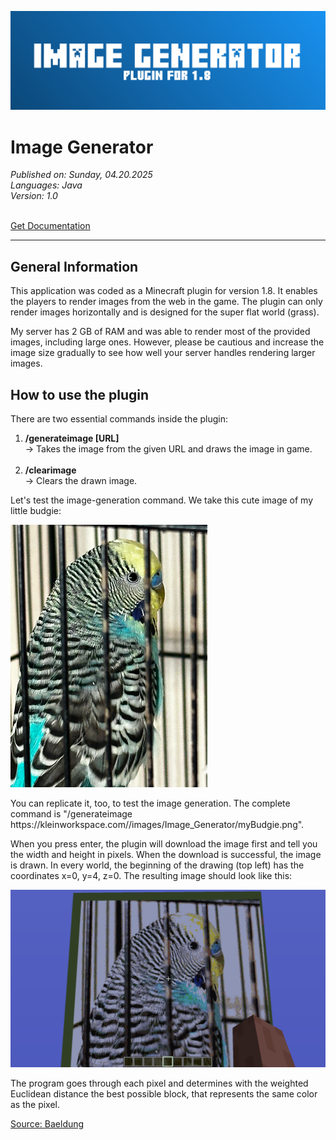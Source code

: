 ![Sample_Image](images/logo.png)

<h1>Image Generator</h1>
<i>Published on: Sunday, 04.20.2025<br></i>
<i>Languages: Java<br></i>
<i>Version: 1.0<br></i>
<br>

[Get Documentation](files/Image_Generator.pdf)

<hr>

## General Information

<p>This application was coded as a Minecraft plugin for version 1.8. It enables the players to render images from the web in the game. The plugin can only render images horizontally and is designed for the super flat world (grass).</p>
<p>My server has 2 GB of RAM and was able to render most of the provided images, including large ones. However, please be cautious and increase the image size gradually to see how well your server handles rendering larger images.</p>

## How to use the plugin

<p>There are two essential commands inside the plugin:</p>
<ol>
<li><b>/generateimage [URL]</b><br>→ Takes the image from the given URL and draws the image in game.</li>
<br>
<li><b>/clearimage</b><br>→ Clears the drawn image.</li>
</ol>
<p>Let's test the image-generation command. We take this cute image of my little budgie:</p>

![Sample_Image](images/myBudgie.png)

<p>You can replicate it, too, to test the image generation. The complete command is "/generateimage https://kleinworkspace.com//images/Image_Generator/myBudgie.png".</p>
          <p>When you press enter, the plugin will download the image first and tell you the width and height in pixels. When the download is successful, the image is drawn. In every world, the beginning of the drawing (top left) has the coordinates x=0, y=4, z=0. The resulting image should look like this:</p>

![Sample_Image](images/myBudgie_Minecraft.png)

<p>The program goes through each pixel and determines with the weighted Euclidean distance the best possible block, that represents the same color as the pixel.</p>

<a href="https://www.baeldung.com/cs/compute-similarity-of-colours">Source: Baeldung</a>
